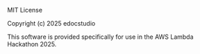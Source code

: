 MIT License

Copyright (c) 2025 edocstudio

This software is provided specifically for use in the AWS Lambda Hackathon 2025.
